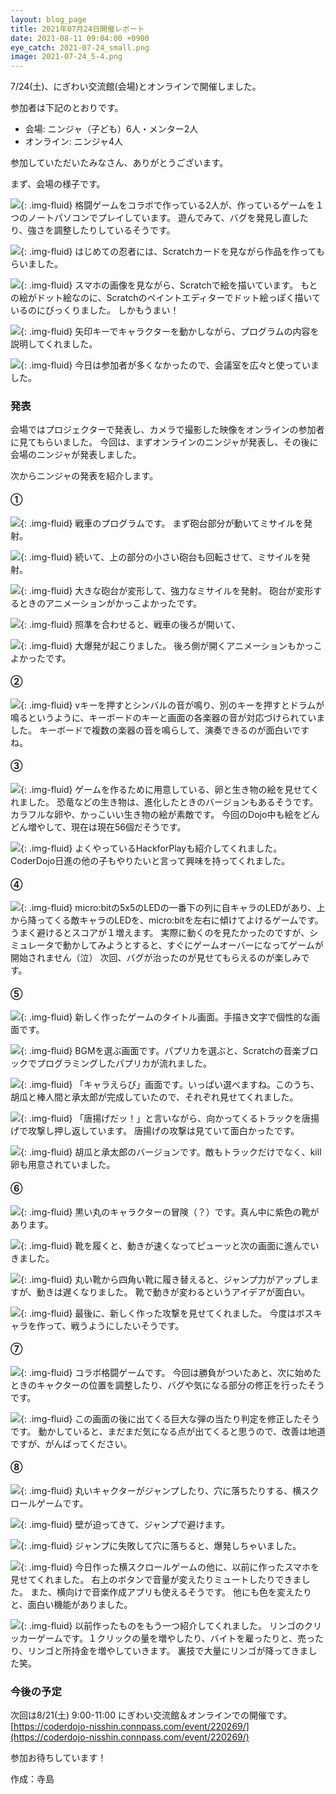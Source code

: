 ```yaml
---
layout: blog_page
title: 2021年07月24日開催レポート
date: 2021-08-11 09:04:00 +0900
eye_catch: 2021-07-24_small.png
image: 2021-07-24_5-4.png
---
```


7/24(土)、にぎわい交流館(会場)とオンラインで開催しました。<br />

参加者は下記のとおりです。
* 会場: ニンジャ（子ども）6人・メンター2人
* オンライン: ニンジャ4人

参加していただいたみなさん、ありがとうございます。

まず、会場の様子です。

![](/assets/img/2021-07-24_0-1.jpg){: .img-fluid}
格闘ゲームをコラボで作っている2人が、作っているゲームを１つのノートパソコンでプレイしています。
遊んでみて、バグを発見し直したり、強さを調整したりしているそうです。

![](/assets/img/2021-07-24_0-2.jpg){: .img-fluid}
はじめての忍者には、Scratchカードを見ながら作品を作ってもらいました。

![](/assets/img/2021-07-24_0-3.jpg){: .img-fluid}
スマホの画像を見ながら、Scratchで絵を描いています。
もとの絵がドット絵なのに、Scratchのペイントエディターでドット絵っぽく描いているのにびっくりました。
しかもうまい！

![](/assets/img/2021-07-24_0-4.jpg){: .img-fluid}
矢印キーでキャラクターを動かしながら、プログラムの内容を説明してくれました。

![](/assets/img/2021-07-24_0-5.jpg){: .img-fluid}
今日は参加者が多くなかったので、会議室を広々と使っていました。

### 発表
会場ではプロジェクターで発表し、カメラで撮影した映像をオンラインの参加者に見てもらいました。
今回は、まずオンラインのニンジャが発表し、その後に会場のニンジャが発表しました。

次からニンジャの発表を紹介します。

#### &#9312;

![](/assets/img/2021-07-24_1-1.png){: .img-fluid}
戦車のプログラムです。
まず砲台部分が動いてミサイルを発射。

![](/assets/img/2021-07-24_1-2.png){: .img-fluid}
続いて、上の部分の小さい砲台も回転させて、ミサイルを発射。

![](/assets/img/2021-07-24_1-3.png){: .img-fluid}
大きな砲台が変形して、強力なミサイルを発射。
砲台が変形するときのアニメーションがかっこよかったです。

![](/assets/img/2021-07-24_1-4.png){: .img-fluid}
照準を合わせると、戦車の後ろが開いて、  

![](/assets/img/2021-07-24_1-5.png){: .img-fluid}
大爆発が起こりました。
後ろ側が開くアニメーションもかっこよかったです。

#### &#9313;

![](/assets/img/2021-07-24_2-1.png){: .img-fluid}
vキーを押すとシンバルの音が鳴り、別のキーを押すとドラムが鳴るというように、キーボードのキーと画面の各楽器の音が対応づけられていました。
キーボードで複数の楽器の音を鳴らして、演奏できるのが面白いですね。

#### &#9314;

![](/assets/img/2021-07-24_3-1.png){: .img-fluid}
ゲームを作るために用意している、卵と生き物の絵を見せてくれました。
恐竜などの生き物は、進化したときのバージョンもあるそうです。
カラフルな卵や、かっこいい生き物の絵が素敵です。
今回のDojo中も絵をどんどん増やして、現在は現在56個だそうです。

![](/assets/img/2021-07-24_3-2.png){: .img-fluid}
よくやっているHackforPlayも紹介してくれました。
CoderDojo日進の他の子もやりたいと言って興味を持ってくれました。

#### &#9315;

![](/assets/img/2021-07-24_4-1.png){: .img-fluid}
micro:bitの5x5のLEDの一番下の列に自キャラのLEDがあり、上から降ってくる敵キャラのLEDを、micro:bitを左右に傾けてよけるゲームです。
うまく避けるとスコアが１増えます。
実際に動くのを見たかったのですが、シミュレータで動かしてみようとすると、すぐにゲームオーバーになってゲームが開始されません（泣）
次回、バグが治ったのが見せてもらえるのが楽しみです。

#### &#9316;

![](/assets/img/2021-07-24_5-1.png){: .img-fluid}
新しく作ったゲームのタイトル画面。手描き文字で個性的な画面です。

![](/assets/img/2021-07-24_5-2.png){: .img-fluid}
BGMを選ぶ画面です。パプリカを選ぶと、Scratchの音楽ブロックでプログラミングしたパプリカが流れました。

![](/assets/img/2021-07-24_5-3.png){: .img-fluid}
「キャラえらび」画面です。いっぱい選べますね。このうち、胡瓜と棒人間と承太郎が完成していたので、それぞれ見せてくれました。

![](/assets/img/2021-07-24_5-4.png){: .img-fluid}
「唐揚げだッ！」と言いながら、向かってくるトラックを唐揚げで攻撃し押し返しています。
唐揚げの攻撃は見ていて面白かったです。

![](/assets/img/2021-07-24_5-5.png){: .img-fluid}
胡瓜と承太郎のバージョンです。敵もトラックだけでなく、kill卵も用意されていました。

#### &#9317;
![](/assets/img/2021-07-24_6-1.png){: .img-fluid}
黒い丸のキャラクターの冒険（？）です。真ん中に紫色の靴があります。

![](/assets/img/2021-07-24_6-2.png){: .img-fluid}
靴を履くと、動きが速くなってピューッと次の画面に進んでいきました。

![](/assets/img/2021-07-24_6-3.png){: .img-fluid}
丸い靴から四角い靴に履き替えると、ジャンプ力がアップしますが、動きは遅くなりました。
靴で動きが変わるというアイデアが面白い。

![](/assets/img/2021-07-24_6-4.png){: .img-fluid}
最後に、新しく作った攻撃を見せてくれました。
今度はボスキャラを作って、戦うようにしたいそうです。

#### &#9318;

![](/assets/img/2021-07-24_7-1.png){: .img-fluid}
コラボ格闘ゲームです。
今回は勝負がついたあと、次に始めたときのキャクターの位置を調整したり、バグや気になる部分の修正を行ったそうです。

![](/assets/img/2021-07-24_7-2.png){: .img-fluid}
この画面の後に出てくる巨大な弾の当たり判定を修正したそうです。
動かしていると、まだまだ気になる点が出てくると思うので、改善は地道ですが、がんばってください。

#### &#9319;

![](/assets/img/2021-07-24_8-1.png){: .img-fluid}
丸いキャクターがジャンプしたり、穴に落ちたりする、横スクロールゲームです。

![](/assets/img/2021-07-24_8-2.png){: .img-fluid}
壁が迫ってきて、ジャンプで避けます。

![](/assets/img/2021-07-24_8-3.png){: .img-fluid}
ジャンプに失敗して穴に落ちると、爆発しちゃいました。

![](/assets/img/2021-07-24_8-4.png){: .img-fluid}
今日作った横スクロールゲームの他に、以前に作ったスマホを見せてくれました。
右上のボタンで音量が変えたりミュートしたりできました。
また、横向けで音楽作成アプリも使えるそうです。
他にも色を変えたりと、面白い機能がありました。

![](/assets/img/2021-07-24_8-5.png){: .img-fluid}
以前作ったものをもう一つ紹介してくれました。
リンゴのクリッカーゲームです。１クリックの量を増やしたり、バイトを雇ったりと、売ったり、リンゴと所持金を増やしていきます。
裏技で大量にリンゴが降ってきました笑。


### 今後の予定
次回は8/21(土) 9:00-11:00 にぎわい交流館＆オンラインでの開催です。<br/>
[https://coderdojo-nisshin.connpass.com/event/220269/](https://coderdojo-nisshin.connpass.com/event/220269/)

参加お待ちしています！

作成：寺島
